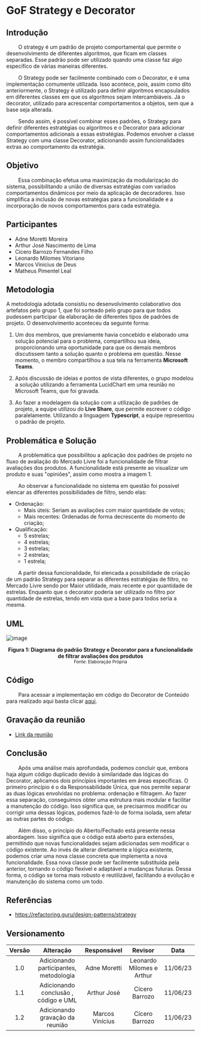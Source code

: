 # GoF Strategy e Decorator

## Introdução

&emsp;&emsp; O strategy é um padrão de projeto comportamental que permite o desenvolvimento de diferentes algoritmos, que ficam em classes separadas. Esse padrão pode ser utilizado quando uma classe faz algo específico de várias maneiras diferentes. 

&emsp;&emsp; O Strategy pode ser facilmente combinado com o Decorator, e é uma implementação comumente utilizada. Isso acontece, pois, assim como dito anteriormente, o Strategy é utilizado para definir algoritmos  encapsulados em diferentes classes em que os algoritmos sejam intercambiáveis. Já o decorator, utilizado para acrescentar comportamentos a objetos, sem que a base seja alterada. 

&emsp;&emsp; Sendo assim, é possível combinar esses padrões, o Strategy para definir diferentes estratégias ou algoritmos e o Decorator para adicionar comportamentos adicionais a essas estratégias. Podemos envolver a classe Strategy com uma classe Decorator, adicionando assim funcionalidades extras ao comportamento da estratégia.

## Objetivo

&emsp;&emsp; Essa combinação efetua uma maximização da modularização do sistema, possibilitando a união de diversas estratégias com variados comportamentos dinâmicos por meio da aplicação de decoradores. Isso simplifica a inclusão de novas estratégias para a funcionalidade e a incorporação de novos comportamentos para cada estratégia. 

## Participantes

- Adne Moretti Moreira
- Arthur José Nascimento de Lima
- Cícero Barrozo Fernandes Filho
- Leonardo Milomes Vitoriano
- Marcos Vinicius de Deus
- Matheus Pimentel Leal

## Metodologia

A metodologia adotada consistiu no desenvolvimento colaborativo dos artefatos pelo grupo 1, que foi sorteado pelo grupo para que todos pudessem participar da elaboração de diferentes tipos de padrões de projeto. O desenvolvimento aconteceu da seguinte forma: 

1. Um dos membros, que previamente havia concebido e elaborado uma solução potencial para o problema, compartilhou sua ideia, proporcionando uma oportunidade para que os demais membros discutissem tanto a solução quanto o problema em questão. Nesse momento, o membro compartilhou a sua tela na ferramenta **Microsoft Teams**.

2. Após discussão de ideias e pontos de vista diferentes, o grupo modelou a solução utilizando a ferramenta LucidChart em uma reunião no Microsoft Teams, que foi gravada. 

3. Ao fazer a modelagem da solução com a utilização de padrões de projeto, a equipe utilizou do **Live Share**, que permite escrever o código paralelamente. Utilizando a linguagem **Typescript**, a equipe representou o padrão de projeto. 

## Problemática e Solução

&emsp;&emsp; A problemática que possibilitou a aplicação dos padrões de projeto no fluxo de avaliação do Mercado Livre foi a funcionalidade de filtrar avaliações dos produtos. A funcionalidade está presente ao visualizar um produto e suas "opiniões", assim como mostra a imagem 1. 

&emsp;&emsp; Ao observar a funcionalidade no sistema em questão foi possível elencar as diferentes possibilidades de filtro, sendo elas: 

- Ordenação: 
    - Mais úteis: Seriam as avaliações com maior quantidade de votos; 
    - Mais recentes: Ordenadas de forma decrescente do momento de criação; 
- Qualificação: 
    - 5 estrelas;
    - 4 estrelas;
    - 3 estrelas;
    - 2 estrelas;
    - 1 estrela;

&emsp;&emsp; A partir dessa funcionalidade, foi elencada a possibilidade de criação de um padrão Strategy para separar as diferentes estratégias de filtro, no Mercado Livre sendo por Maior utilidade, mais recente e por quantidade de estrelas. Enquanto que o decorator poderia ser utilizado no filtro por quantidade de estrelas, tendo em vista que a base para todos seria a mesma. 

## UML

![image](https://lucid.app/publicSegments/view/237a8ddc-5a23-429f-8edc-1878b26c97e8/image.png)

<figcaption align='center'>
    <b>Figura 1: Diagrama do padrão Strategy e Decorator para a funcionalidade de filtrar avaliações dos produtos</b>
    <br><small>Fonte: Elaboração Própria</small>
</figcaption> </center>

## Código

&emsp;&emsp; Para acessar a implementação em código do Decorator de Conteúdo para realizado aqui basta clicar [aqui](https://github.com/UnBArqDsw2023-1/2023.1_G2_ProjetoMercadoLivre/tree/design-patterns/src/strategyDecorator).

## Gravação da reunião

- [Link da reunião](https://youtu.be/8tbrdL8N8gg)

## Conclusão

&emsp;&emsp; Após uma análise mais aprofundada, podemos concluir que, embora haja algum código duplicado devido à similaridade das lógicas do Decorator, aplicamos dois princípios importantes em áreas específicas. O primeiro princípio é o da Responsabilidade Única, que nos permite separar as duas lógicas envolvidas no problema: ordenação e filtragem. Ao fazer essa separação, conseguimos obter uma estrutura mais modular e facilitar a manutenção do código. Isso significa que, se precisarmos modificar ou corrigir uma dessas lógicas, podemos fazê-lo de forma isolada, sem afetar as outras partes do código.

&emsp;&emsp; Além disso, o princípio do Aberto/Fechado está presente nessa abordagem. Isso significa que o código está aberto para extensões, permitindo que novas funcionalidades sejam adicionadas sem modificar o código existente. Ao invés de alterar diretamente a lógica existente, podemos criar uma nova classe concreta que implementa a nova funcionalidade. Essa nova classe pode ser facilmente substituída pela anterior, tornando o código flexível e adaptável a mudanças futuras. Dessa forma, o código se torna mais robusto e reutilizável, facilitando a evolução e manutenção do sistema como um todo.

## Referências

- https://refactoring.guru/design-patterns/strategy

## Versionamento

| Versão |                  Alteração                   |    Responsável     |      Revisor       | Data  |
| :----: | :------------------------------------------: | :----------------: | :----------------: | :---: |
|  1.0   | Adicionando participantes, metodologia | Adne Moretti |   Leonardo Milomes e Arthur | 11/06/23  |
|  1.1   | Adicionando conclusão , código e UML  | Arthur José |  Cícero Barrozo  | 11/06/23  |
|  1.2   | Adicionando gravação da reunião  | Marcos Vinícius |  Cícero Barrozo  | 11/06/23  |